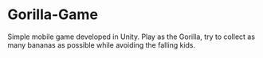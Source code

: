 # Gorilla-Game
Simple mobile game developed in Unity. Play as the Gorilla, try to collect as many bananas as possible while avoiding the falling kids.
